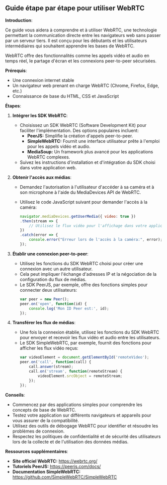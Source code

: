 ## Guide étape par étape pour utiliser WebRTC

**Introduction**:

Ce guide vous aidera à comprendre et à utiliser WebRTC, une technologie permettant la communication directe entre les navigateurs web sans passer par un serveur tiers. Il est conçu pour les débutants et les utilisateurs intermédiaires qui souhaitent apprendre les bases de WebRTC.

WebRTC offre des fonctionnalités comme les appels vidéo et audio en temps réel, le partage d'écran et les connexions peer-to-peer sécurisées. 

**Prérequis**:

* Une connexion internet stable
* Un navigateur web prenant en charge WebRTC (Chrome, Firefox, Edge, etc.)
* Connaissance de base du HTML, CSS et JavaScript

**Étapes**:

1. **Intégrer les SDK WebRTC**:

   * Choisissez un SDK WebRTC (Software Development Kit) pour faciliter l'implémentation. Des options populaires incluent:
      * **PeerJS:** Simplifie la création d'appels peer-to-peer.
      * **SimpleWebRTC:** Fournit une interface utilisateur prête à l'emploi pour les appels vidéo et audio.
      * **MediaSoup:** Un framework plus avancé pour les applications WebRTC complexes.
   * Suivez les instructions d'installation et d'intégration du SDK choisi dans votre application web. 

2. **Obtenir l'accès aux médias**:

   * Demandez l'autorisation à l'utilisateur d'accéder à sa caméra et à son microphone à l'aide du MediaDevices API de WebRTC. 
   * Utilisez le code JavaScript suivant pour demander l'accès à la caméra:

     ```javascript
     navigator.mediaDevices.getUserMedia({ video: true })
     .then(stream => {
         // Utilisez le flux vidéo pour l'affichage dans votre application
     })
     .catch(error => {
         console.error("Erreur lors de l'accès à la caméra:", error);
     });
     ```

3. **Établir une connexion peer-to-peer**:

   * Utilisez les fonctions du SDK WebRTC choisi pour créer une connexion avec un autre utilisateur. 
   * Cela peut impliquer l'échange d'adresses IP et la négociation de la configuration du flux de médias.
   * Le SDK PeerJS, par exemple, offre des fonctions simples pour connecter deux utilisateurs:
     ```javascript
     var peer = new Peer();
     peer.on('open', function(id) {
         console.log('Mon ID Peer est:', id);
     });
     ```

4. **Transférer les flux de médias**:

   * Une fois la connexion établie, utilisez les fonctions du SDK WebRTC pour envoyer et recevoir les flux vidéo et audio entre les utilisateurs. 
   * Le SDK SimpleWebRTC, par exemple, fournit des fonctions pour afficher les flux vidéo reçus:
     ```javascript
     var videoElement = document.getElementById('remoteVideo');
     peer.on('call', function(call) {
         call.answer(stream);
         call.on('stream', function(remoteStream) {
             videoElement.srcObject = remoteStream;
         });
     });
     ```

**Conseils**:

* Commencez par des applications simples pour comprendre les concepts de base de WebRTC.
* Testez votre application sur différents navigateurs et appareils pour vous assurer de la compatibilité.
* Utilisez des outils de débogage WebRTC pour identifier et résoudre les problèmes de connexion.
* Respectez les politiques de confidentialité et de sécurité des utilisateurs lors de la collecte et de l'utilisation des données médias.

**Ressources supplémentaires**:

* **Site officiel WebRTC:** https://webrtc.org/
* **Tutoriels PeerJS:** https://peerjs.com/docs/
* **Documentation SimpleWebRTC:** https://github.com/SimpleWebRTC/SimpleWebRTC


